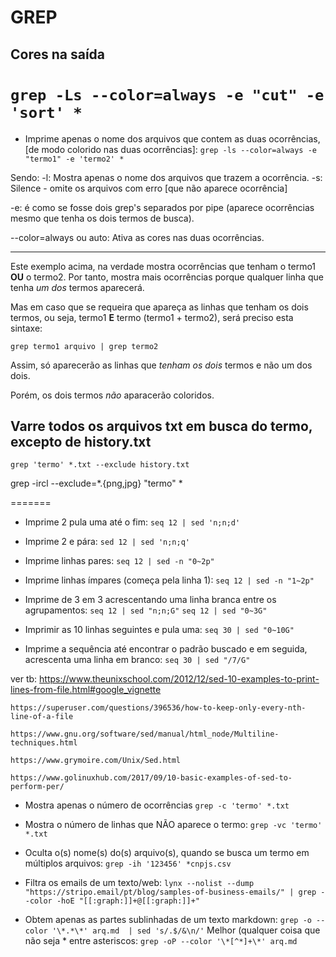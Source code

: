 # GREP 

## Cores na saída
` grep -Ls --color=always -e "cut" -e 'sort' * `
=======
- Imprime apenas o nome dos arquivos que contem as duas ocorrências, [de modo colorido nas duas ocorrências]:
` grep -ls --color=always -e "termo1" -e 'termo2' * `

Sendo:
 -l: Mostra apenas o nome dos arquivos que trazem a ocorrência.
 -s: Silence - omite os arquivos com erro [que não aparece ocorrência]

 -e: é como se fosse dois grep's separados por pipe (aparece ocorrências mesmo que tenha os dois termos de busca).

--color=always ou auto: Ativa as cores nas duas ocorrências.

---

Este exemplo acima, na verdade mostra ocorrências que tenham o termo1 **OU** o termo2. Por tanto, mostra mais ocorrências porque qualquer linha que tenha *um dos* termos aparecerá.

Mas em caso que se requeira que apareça as linhas que tenham os dois termos, ou seja, termo1 **E** termo (termo1 + termo2), será preciso esta sintaxe:

` grep termo1 arquivo | grep termo2 `

Assim, só aparecerão as linhas que *tenham os dois* termos e não um dos dois.

Porém, os dois termos *não* aparacerão coloridos. 





## Varre todos os arquivos txt em busca do termo, excepto de history.txt
`grep 'termo' *.txt --exclude history.txt`

grep -ircl --exclude=*.{png,jpg} "termo" *

=======
- Imprime 2 pula uma até o fim:
`seq 12 | sed 'n;n;d'`

- Imprime 2 e pára:
`sed 12 | sed 'n;n;q'`

- Imprime linhas pares:
`seq 12 | sed -n "0~2p"`

- Imprime linhas ímpares (começa pela linha 1):
`seq 12 | sed -n "1~2p"`

- Imprime de 3 em 3 acrescentando uma linha branca entre os agrupamentos: 
`seq 12 | sed "n;n;G"`
`seq 12 | sed "0~3G"`

- Imprimir as 10 linhas seguintes e pula uma:
`seq 30 | sed "0~10G"`

- Imprime a sequência até encontrar o padrão buscado e em seguida, acrescenta uma linha em branco:
`seq 30 | sed "/7/G"`


ver tb:
	https://www.theunixschool.com/2012/12/sed-10-examples-to-print-lines-from-file.html#google_vignette

	https://superuser.com/questions/396536/how-to-keep-only-every-nth-line-of-a-file

	https://www.gnu.org/software/sed/manual/html_node/Multiline-techniques.html

	https://www.grymoire.com/Unix/Sed.html

	https://www.golinuxhub.com/2017/09/10-basic-examples-of-sed-to-perform-per/


- Mostra apenas o número de ocorrências 
`grep -c 'termo' *.txt`

- Mostra o número de linhas que NÃO aparece o termo:
`grep -vc 'termo' *.txt`

- Oculta o(s) nome(s) do(s) arquivo(s), quando se busca um termo em múltiplos arquivos:
` grep -ih '123456' *cnpjs.csv `


- Filtra os emails de um texto/web:
` lynx --nolist --dump "https://stripo.email/pt/blog/samples-of-business-emails/" | grep --color -hoE "[[:graph:]]+@[[:graph:]]+" `


- Obtem apenas as partes sublinhadas de um texto markdown:
` grep -o --color '\*.*\*' arq.md  | sed 's/.$/&\n/' `
	Melhor (qualquer coisa que não seja * entre asteriscos:
` grep -oP --color '\*[^*]+\*' arq.md ` 




